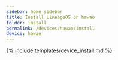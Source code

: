 ```yaml
---
sidebar: home_sidebar
title: Install LineageOS on hawao
folder: install
permalink: /devices/hawao/install
device: hawao
---
```

{% include templates/device_install.md %}
